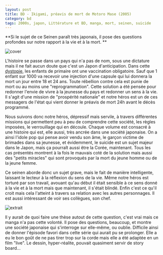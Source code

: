 ```yaml
---
layout: post
title: BD - Ikigami, préavis de mort de Motoro Mase (2005)
category: bd
tags: 2000s, japon, Littérature et BD, manga, mort, seinen, suicide
---
```

**Si le sujet de ce Seinen paraît très japonais, il pose des questions profondes sur notre rapport à la vie et à la mort. **

![cover](https://filedn.eu/llqi9IBxlYouGRXYG2xlROb/img/2017/ikigami_preavis_de_mort.jpg)

L'histoire se passe dans un pays qui n'a pas de nom, sous une dictature mais il ne fait aucun doute que c'est un Japon d'anticipation. Dans cette <a href="https://fr.wikipedia.org/wiki/Dystopie">dystopie</a>, les enfants de primaire ont une vaccination obligatoire. Sauf que 1 enfant sur 1000 va recevoir une injection d'une capsule qui lui donnera la mort un jour entre 18 et 24 ans. Toute rébellion contre cela est punie de mort ou au moins une "reprogrammation". Cette solution a été pensée pour redonner l'envie de vivre à la jeunesse du pays et redonner un sens à la vie. Il s'agit d'une mission de "prospérité nationale" et notre héros est un de ces messagers de l'état qui vient donner le préavis de mort 24h avant le décès programmé.

Nous suivons donc notre héros, dépressif mais servile, à travers différentes missions qui permettent peu à peu de comprendre cette société, les règles imposées, le verrouillage qui en découle. Chaque volume est consacré à une histoire qui est, elle aussi, très ancrée dans une société japonaise. On a ainsi l'idole pop qui pense avoir vendu son âme, le garçon victime de brimades dans sa jeunesse, et évidemment, le suicide est un sujet majeur dans le Japon, mais ça pourraît aussi être la Corée, maintenant. Tous les cas présentés montrent à la fois le mauvais coté de la solution mais aussi des "petits miracles" qui sont provoqués par la mort du jeune homme ou de la jeune femme.

Ce seinen aborde donc un sujet grave, mais le fait de manière intelligente, laissant le lecteur à la réflexion du sens de la vie. Même notre héros est torturé par son travail, avouant qu'au début il était sensible à ce sens donné à la vie et à la mort mais que maintenant, il s'était blindé. Enfin c'est ce qu'il croit mais cela l'atteint à travers sa relation avec les autres personnages. Il est aussi intéressant de voir ses collègues, son chef.

![extrait](https://filedn.eu/llqi9IBxlYouGRXYG2xlROb/img/2017/ikigami2.jpg)

Il y aurait de quoi faire une thèse autout de cette question, c'est vrai mais ce manga n'a pas cette volonté. Il pose des questions, beaucoup, et montre une société japonaise qui s'interroge sur elle-même, ou oublie. Difficile ainsi de donner l'épisode favori dans cette série qui aurait pu se prolonger. Elle a eu le bon goût de ne pas tirer trop sur la corde mais elle a été adaptée en un film "live". Le dessin, hyper-réalite, pouvait quasiment servir de story board...
